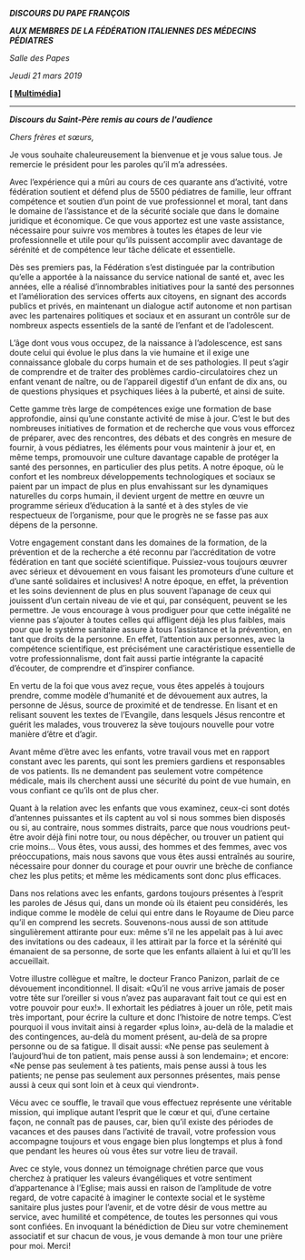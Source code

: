 ***DISCOURS DU PAPE FRANÇOIS***

***AUX MEMBRES DE LA FÉDÉRATION ITALIENNES DES MÉDECINS PÉDIATRES***

*Salle des Papes*

*Jeudi 21 mars 2019*

**\[ [Multimédia](http://w2.vatican.va/content/francesco/fr/events/event.dir.html/content/vaticanevents/fr/2019/3/21/medici-pediatri.html)\]**

* * *

***Discours du Saint-Père remis au cours de l'audience***

*Chers frères et sœurs,*

Je vous souhaite chaleureusement la bienvenue et je vous salue tous. Je remercie le président pour les paroles qu’il m’a adressées.

Avec l’expérience qui a mûri au cours de ces quarante ans d’activité, votre fédération soutient et défend plus de 5500 pédiatres de famille, leur offrant compétence et soutien d’un point de vue professionnel et moral, tant dans le domaine de l’assistance et de la sécurité sociale que dans le domaine juridique et économique. Ce que vous apportez est une vaste assistance, nécessaire pour suivre vos membres à toutes les étapes de leur vie professionnelle et utile pour qu’ils puissent accomplir avec davantage de sérénité et de compétence leur tâche délicate et essentielle.

Dès ses premiers pas, la Fédération s’est distinguée par la contribution qu’elle a apportée à la naissance du service national de santé et, avec les années, elle a réalisé d’innombrables initiatives pour la santé des personnes et l’amélioration des services offerts aux citoyens, en signant des accords publics et privés, en maintenant un dialogue actif autonome et non partisan avec les partenaires politiques et sociaux et en assurant un contrôle sur de nombreux aspects essentiels de la santé de l’enfant et de l’adolescent.

L’âge dont vous vous occupez, de la naissance à l’adolescence, est sans doute celui qui évolue le plus dans la vie humaine et il exige une connaissance globale du corps humain et de ses pathologies. Il peut s’agir de comprendre et de traiter des problèmes cardio-circulatoires chez un enfant venant de naître, ou de l’appareil digestif d’un enfant de dix ans, ou de questions physiques et psychiques liées à la puberté, et ainsi de suite.

Cette gamme très large de compétences exige une formation de base approfondie, ainsi qu’une constante activité de mise à jour. C’est le but des nombreuses initiatives de formation et de recherche que vous vous efforcez de préparer, avec des rencontres, des débats et des congrès en mesure de fournir, à vous pédiatres, les éléments pour vous maintenir à jour et, en même temps, promouvoir une culture davantage capable de protéger la santé des personnes, en particulier des plus petits. A notre époque, où le confort et les nombreux développements technologiques et sociaux se paient par un impact de plus en plus envahissant sur les dynamiques naturelles du corps humain, il devient urgent de mettre en œuvre un programme sérieux d’éducation à la santé et à des styles de vie respectueux de l’organisme, pour que le progrès ne se fasse pas aux dépens de la personne.

Votre engagement constant dans les domaines de la formation, de la prévention et de la recherche a été reconnu par l’accréditation de votre fédération en tant que société scientifique. Puissiez-vous toujours œuvrer avec sérieux et dévouement en vous faisant les promoteurs d’une culture et d’une santé solidaires et inclusives! A notre époque, en effet, la prévention et les soins deviennent de plus en plus souvent l’apanage de ceux qui jouissent d’un certain niveau de vie et qui, par conséquent, peuvent se les permettre. Je vous encourage à vous prodiguer pour que cette inégalité ne vienne pas s’ajouter à toutes celles qui affligent déjà les plus faibles, mais pour que le système sanitaire assure à tous l’assistance et la prévention, en tant que droits de la personne. En effet, l’attention aux personnes, avec la compétence scientifique, est précisément une caractéristique essentielle de votre professionnalisme, dont fait aussi partie intégrante la capacité d’écouter, de comprendre et d’inspirer confiance.

En vertu de la foi que vous avez reçue, vous êtes appelés à toujours prendre, comme modèle d’humanité et de dévouement aux autres, la personne de Jésus, source de proximité et de tendresse. En lisant et en relisant souvent les textes de l’Evangile, dans lesquels Jésus rencontre et guérit les malades, vous trouverez la sève toujours nouvelle pour votre manière d’être et d’agir.

Avant même d’être avec les enfants, votre travail vous met en rapport constant avec les parents, qui sont les premiers gardiens et responsables de vos patients. Ils ne demandent pas seulement votre compétence médicale, mais ils cherchent aussi une sécurité du point de vue humain, en vous confiant ce qu’ils ont de plus cher.

Quant à la relation avec les enfants que vous examinez, ceux-ci sont dotés d’antennes puissantes et ils captent au vol si nous sommes bien disposés ou si, au contraire, nous sommes distraits, parce que nous voudrions peut-être avoir déjà fini notre tour, ou nous dépêcher, ou trouver un patient qui crie moins… Vous êtes, vous aussi, des hommes et des femmes, avec vos préoccupations, mais nous savons que vous êtes aussi entraînés au sourire, nécessaire pour donner du courage et pour ouvrir une brèche de confiance chez les plus petits; et même les médicaments sont donc plus efficaces.

Dans nos relations avec les enfants, gardons toujours présentes à l’esprit les paroles de Jésus qui, dans un monde où ils étaient peu considérés, les indique comme le modèle de celui qui entre dans le Royaume de Dieu parce qu’il en comprend les secrets. Souvenons-nous aussi de son attitude singulièrement attirante pour eux: même s’il ne les appelait pas à lui avec des invitations ou des cadeaux, il les attirait par la force et la sérénité qui émanaient de sa personne, de sorte que les enfants allaient à lui et qu’Il les accueillait.

Votre illustre collègue et maître, le docteur Franco Panizon, parlait de ce dévouement inconditionnel. Il disait: «Qu’il ne vous arrive jamais de poser votre tête sur l’oreiller si vous n’avez pas auparavant fait tout ce qui est en votre pouvoir pour eux!». Il exhortait les pédiatres à jouer un rôle, petit mais très important, pour écrire la culture et donc l’histoire de notre temps. C’est pourquoi il vous invitait ainsi à regarder «plus loin», au-delà de la maladie et des contingences, au-delà du moment présent, au-delà de sa propre personne ou de sa fatigue. Il disait aussi: «Ne pense pas seulement à l’aujourd’hui de ton patient, mais pense aussi à son lendemain»; et encore: «Ne pense pas seulement à tes patients, mais pense aussi à tous les patients; ne pense pas seulement aux personnes présentes, mais pense aussi à ceux qui sont loin et à ceux qui viendront».

Vécu avec ce souffle, le travail que vous effectuez représente une véritable mission, qui implique autant l’esprit que le cœur et qui, d’une certaine façon, ne connaît pas de pauses, car, bien qu’il existe des périodes de vacances et des pauses dans l’activité de travail, votre profession vous accompagne toujours et vous engage bien plus longtemps et plus à fond que pendant les heures où vous êtes sur votre lieu de travail.

Avec ce style, vous donnez un témoignage chrétien parce que vous cherchez à pratiquer les valeurs évangéliques et votre sentiment d’appartenance à l’Eglise; mais aussi en raison de l’amplitude de votre regard, de votre capacité à imaginer le contexte social et le système sanitaire plus justes pour l’avenir, et de votre désir de vous mettre au service, avec humilité et compétence, de toutes les personnes qui vous sont confiées. En invoquant la bénédiction de Dieu sur votre cheminement associatif et sur chacun de vous, je vous demande à mon tour une prière pour moi. Merci!